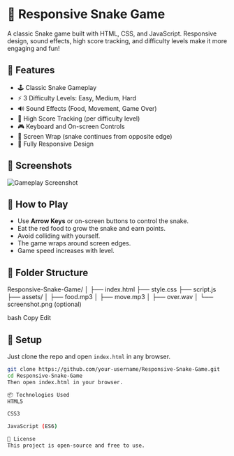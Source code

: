 # 🐍 Responsive Snake Game

A classic Snake game built with HTML, CSS, and JavaScript. Responsive design, sound effects, high score tracking, and difficulty levels make it more engaging and fun!

## 🚀 Features

- 🕹️ Classic Snake Gameplay
- ⚡ 3 Difficulty Levels: Easy, Medium, Hard
- 🔊 Sound Effects (Food, Movement, Game Over)
- 🧠 High Score Tracking (per difficulty level)
- 🎮 Keyboard and On-screen Controls
- 🔁 Screen Wrap (snake continues from opposite edge)
- 📱 Fully Responsive Design

## 📸 Screenshots

![Gameplay Screenshot](./assets/snake-bg.png)

## 🧩 How to Play

- Use **Arrow Keys** or on-screen buttons to control the snake.
- Eat the red food to grow the snake and earn points.
- Avoid colliding with yourself.
- The game wraps around screen edges.
- Game speed increases with level.

## 📁 Folder Structure

Responsive-Snake-Game/
│
├── index.html
├── style.css
├── script.js
├── assets/
│ ├── food.mp3
│ ├── move.mp3
│ ├── over.wav
│ └── screenshot.png (optional)

bash
Copy
Edit

## 🔧 Setup

Just clone the repo and open `index.html` in any browser.

```bash
git clone https://github.com/your-username/Responsive-Snake-Game.git
cd Responsive-Snake-Game
Then open index.html in your browser.

📦 Technologies Used
HTML5

CSS3

JavaScript (ES6)

📝 License
This project is open-source and free to use.

